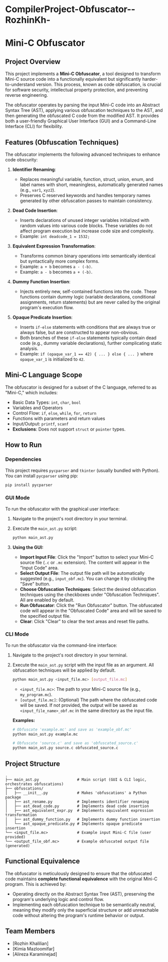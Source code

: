 # CompilerProject-Obfuscator--RozhinKh-
# Mini-C Obfuscator

## Project Overview

This project implements a **Mini-C Obfuscator**, a tool designed to transform Mini-C source code into a functionally equivalent but significantly harder-to-understand version. This process, known as code obfuscation, is crucial for software security, intellectual property protection, and preventing reverse engineering.

The obfuscator operates by parsing the input Mini-C code into an Abstract Syntax Tree (AST), applying various obfuscation techniques to the AST, and then generating the obfuscated C code from the modified AST. It provides both a user-friendly Graphical User Interface (GUI) and a Command-Line Interface (CLI) for flexibility.

## Features (Obfuscation Techniques)

The obfuscator implements the following advanced techniques to enhance code obscurity:

1.  **Identifier Renaming**:
    * Replaces meaningful variable, function, struct, union, enum, and label names with short, meaningless, automatically generated names (e.g., `var1`, `xyz2`).
    * Preserves C reserved keywords and handles temporary names generated by other obfuscation passes to maintain consistency.

2.  **Dead Code Insertion**:
    * Inserts declarations of unused integer variables initialized with random values into various code blocks. These variables do not affect program execution but increase code size and complexity.
    * Example: `int deadcode_1 = 1532;`

3.  **Equivalent Expression Transformation**:
    * Transforms common binary operations into semantically identical but syntactically more complex forms.
    * Example: `a + b` becomes `a - (-b)`.
    * Example: `a - b` becomes `a + (-b)`.

4.  **Dummy Function Insertion**:
    * Injects entirely new, self-contained functions into the code. These functions contain dummy logic (variable declarations, conditional assignments, return statements) but are never called by the original program's execution flow.

5.  **Opaque Predicate Insertion**:
    * Inserts `if-else` statements with conditions that are always true or always false, but are constructed to appear non-obvious.
    * Both branches of these `if-else` statements typically contain dead code (e.g., dummy variable declarations), further complicating static analysis.
    * Example: `if (opaque_var_1 == 42) { ... } else { ... }` where `opaque_var_1` is initialized to `42`.

## Mini-C Language Scope

The obfuscator is designed for a subset of the C language, referred to as "Mini-C," which includes:
* Basic Data Types: `int`, `char`, `bool`
* Variables and Operators
* Control Flow: `if`, `else`, `while`, `for`, `return`
* Functions with parameters and return values
* Input/Output: `printf`, `scanf`
* **Exclusions**: Does not support `struct` or `pointer` types.

## How to Run

### Dependencies

This project requires `pycparser` and `tkinter` (usually bundled with Python).
You can install `pycparser` using pip:

```bash
pip install pycparser
```

### GUI Mode

To run the obfuscator with the graphical user interface:

1.  Navigate to the project's root directory in your terminal.
2.  Execute the `main_ast.py` script:

    ```bash
    python main_ast.py
    ```

3.  **Using the GUI:**
    * **Import Input File**: Click the "Import" button to select your Mini-C source file (`.c` or `.mc` extension). The content will appear in the "Input Code" area.
    * **Select Output File**: The output file path will be automatically suggested (e.g., `input_obf.mc`). You can change it by clicking the "Save" button.
    * **Choose Obfuscation Techniques**: Select the desired obfuscation techniques using the checkboxes under "Obfuscation Techniques". All are enabled by default.
    * **Run Obfuscator**: Click the "Run Obfuscator" button. The obfuscated code will appear in the "Obfuscated Code" area and will be saved to the specified output file.
    * **Clear**: Click "Clear" to clear the text areas and reset file paths.

### CLI Mode

To run the obfuscator via the command-line interface:

1.  Navigate to the project's root directory in your terminal.
2.  Execute the `main_ast.py` script with the input file as an argument. All obfuscation techniques will be applied by default.

    ```bash
    python main_ast.py <input_file.mc> [output_file.mc]
    ```

    * `<input_file.mc>`: The path to your Mini-C source file (e.g., `my_program.mc`).
    * `[output_file.mc]`: (Optional) The path where the obfuscated code will be saved. If not provided, the output will be saved as `<input_file_name>_obf.mc` in the same directory as the input file.

    **Examples:**

    ```bash
    # Obfuscate 'example.mc' and save as 'example_obf.mc'
    python main_ast.py example.mc

    # Obfuscate 'source.c' and save as 'obfuscated_source.c'
    python main_ast.py source.c obfuscated_source.c
    ```

## Project Structure

```
.
├── main_ast.py                 # Main script (GUI & CLI logic, orchestrates obfuscations)
├── obfuscations/
│   ├── __init__.py             # Makes 'obfuscations' a Python package
│   ├── ast_rename.py           # Implements identifier renaming
│   ├── ast_dead_code.py        # Implements dead code insertion
│   ├── ast_equivalent_expr.py  # Implements equivalent expression transformation
│   ├── ast_dummy_function.py   # Implements dummy function insertion
│   └── ast_opaque_predicate.py # Implements opaque predicate insertion
└── <input_file.mc>             # Example input Mini-C file (user provided)
└── <output_file_obf.mc>        # Example obfuscated output file (generated)
```

## Functional Equivalence

The obfuscator is meticulously designed to ensure that the obfuscated code maintains **complete functional equivalence** with the original Mini-C program. This is achieved by:
* Operating directly on the Abstract Syntax Tree (AST), preserving the program's underlying logic and control flow.
* Implementing each obfuscation technique to be semantically neutral, meaning they modify only the superficial structure or add unreachable code without altering the program's runtime behavior or output.

## Team Members

* [Rozhin Khalilian]
* [Kimia Mazloomifar]
* [Alireza Karaminejad]

